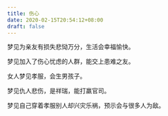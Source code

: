 ```yaml
---
title: 伤心
date: 2020-02-15T20:54:12+08:00
draft: false
---
```


梦见为亲友有损失悲恸万分，生活会幸福愉快。



梦见加入了伤心忧虑的人群，能交上患难之友。



女人梦见孝服，会生男孩子。



梦见仇人悲伤，是祥瑞，能打羸官司。



梦见自己穿着孝服别人却兴灾乐祸，预示会与很多人为敌。

